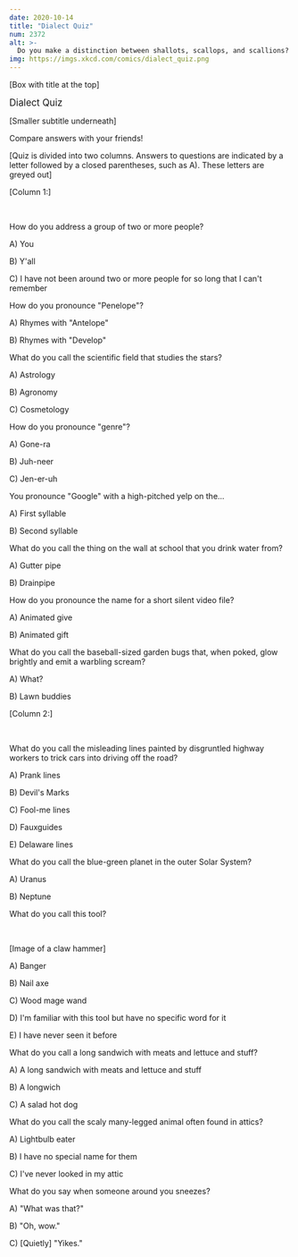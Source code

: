 ```yaml
---
date: 2020-10-14
title: "Dialect Quiz"
num: 2372
alt: >-
  Do you make a distinction between shallots, scallops, and scallions? If you use all three words, do they all have different meanings, all the same, or are two the same and one different?
img: https://imgs.xkcd.com/comics/dialect_quiz.png
---
```

[Box with title at the top]

<big>Dialect Quiz</big>

[Smaller subtitle underneath]

Compare answers with your friends!

[Quiz is divided into two columns. Answers to questions are indicated by a letter followed by a closed parentheses, such as A). These letters are greyed out]

[Column 1:]

<br>

How do you address a group of two or more people?	

A) You

B) Y'all

C) I have not been around two or more people for so long that I can't remember

How do you pronounce "Penelope"?	

A) Rhymes with "Antelope"

B) Rhymes with "Develop"

What do you call the scientific field that studies the stars?	

A) Astrology

B) Agronomy

C) Cosmetology

How do you pronounce "genre"?	

A) Gone-ra

B) Juh-neer

C) Jen-er-uh

You pronounce "Google" with a high-pitched yelp on the...	

A) First syllable

B) Second syllable

What do you call the thing on the wall at school that you drink water from?	

A) Gutter pipe

B) Drainpipe

How do you pronounce the name for a short silent video file?	

A) Animated give

B) Animated gift

What do you call the baseball-sized garden bugs that, when poked, glow brightly and emit a warbling scream?	

A) What?

B) Lawn buddies

[Column 2:]

<br>

What do you call the misleading lines painted by disgruntled highway workers to trick cars into driving off the road?	

A) Prank lines

B) Devil's Marks

C) Fool-me lines

D) Fauxguides

E) Delaware lines

What do you call the blue-green planet in the outer Solar System?	

A) Uranus

B) Neptune

What do you call this tool?

<br>

[Image of a claw hammer]	

A) Banger

B) Nail axe

C) Wood mage wand

D) I'm familiar with this tool but have no specific word for it

E) I have never seen it before

What do you call a long sandwich with meats and lettuce and stuff?	

A) A long sandwich with meats and lettuce and stuff

B) A longwich

C) A salad hot dog

What do you call the scaly many-legged animal often found in attics?	

A) Lightbulb eater

B) I have no special name for them

C) I've never looked in my attic

What do you say when someone around you sneezes?	

A) "What was that?"

B) "Oh, wow."

C) [Quietly] "Yikes."